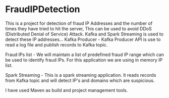 # FraudIPDetection
This is a project for detection of fraud IP Addresses and the number of times they have tried to hit the server, This can be used to avoid DDoS (Distributed Denial of Service) Attack. Kafka and Spark Streaming is used to detect these IP addresses...
Kafka Producer - Kafka Producer API is use to read a log file and publish records to Kafka topic.

Fraud IPs list - We will maintain a list of predefined fraud IP range which can be used to identify fraud IPs. For this application we are using in memory IP list.

Spark Streaming - This is a spark streaming application. It reads records from Kafka topic and will detect IP's and domains which are suspicious.

I have used Maven as build and project management tools. 
